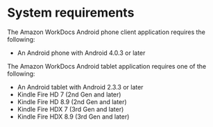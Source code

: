 # System requirements<a name="android_phone_client_sys_reqs"></a>

The Amazon WorkDocs Android phone client application requires the following:
+ An Android phone with Android 4\.0\.3 or later

The Amazon WorkDocs Android tablet application requires one of the following: 
+ An Android tablet with Android 2\.3\.3 or later
+ Kindle Fire HD 7 \(2nd Gen and later\)
+ Kindle Fire HD 8\.9 \(2nd Gen and later\)
+ Kindle Fire HDX 7 \(3rd Gen and later\)
+ Kindle Fire HDX 8\.9 \(3rd Gen and later\)
